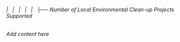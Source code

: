 ###### |   |   |   |   |   ├── Number of Local Environmental Clean-up Projects Supported

*Add content here*